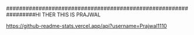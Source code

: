 #################################################################HI THER
THIS IS PRAJWAL 

https://github-readme-stats.vercel.app/api?username=Prajwal1110



















